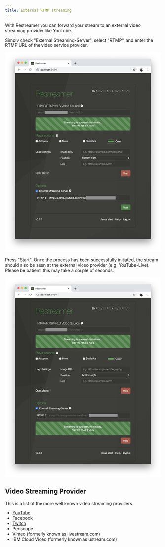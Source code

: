 ```yaml
---
title: External RTMP streaming
---
```


With Restreamer you can forward your stream to an external video streaming provider like YouTube.

Simply check "External Streaming-Server", select "RTMP", and enter the RTMP URL of the video service provider.

![External RTMP](../img/guides-external-rtmp.png)

Press "Start". Once the process has been successfully initiated, the stream should also be seen at the external video provider (e.g. YouTube-Live).
Please be patient, this may take a couple of seconds.

![External RTMP](../img/guides-external-rtmp-streaming.png)

## Video Streaming Provider

This is a list of the more well known video streaming providers.

- [YouTube](guides-youtube.html)
- Facebook
- [Twitch](guides-twitch.html)
- Periscope
- Vimeo (formerly known as livestream.com)
- IBM Cloud Video (formerly known as ustream.com)
